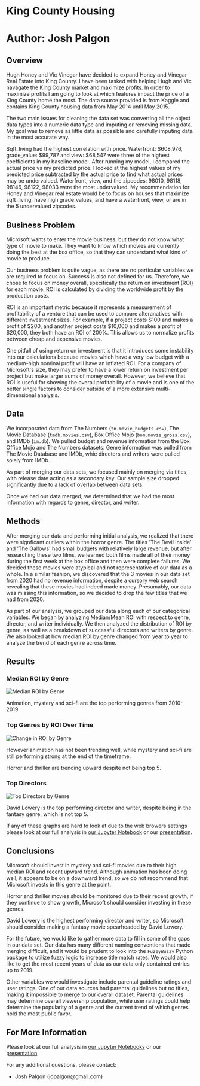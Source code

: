 # King County Housing

# **Author**: Josh Palgon

## Overview

Hugh Honey and Vic Vinegar have decided to expand Honey and Vinegar Real Estate into King County. I have been tasked with helping Hugh and Vic navagate the King County market and maximize profits. In order to maximize profits I am going to look at which features impact the price of a King County home the most. The data source provided is from Kaggle and contains King County housing data from May 2014 until May 2015.

The two main issues for cleaning the data set was converting all the object data types into a numeric data type and imputing or removing missing data. My goal was to remove as little data as possible and carefully imputing data in the most accurate way.

Sqft_living had the highest correlation with price. Waterfront: $608,976, grade_value: $99,787 and view: $68,547 were three of the highest coefficients in my baseline model. After running my model, I compared the actual price vs my predicted price. I looked at the highest values of my predicted price subtracted by the actual price to find what actual prices may be undervalued. Waterfront, view, and the zipcodes: 98010, 98118, 98146, 98122, 98033 were the most undervalued. My recommendation for Honey and Vinegar real estate would be to focus on houses that maximize sqft_living, have high grade_values, and have a waterfront, view, or are in the 5 undervalued zipcodes.

## Business Problem

Microsoft wants to enter the movie business, but they do not know what type of movie to make. They want to know which movies are currently doing the best at the box office, so that they can understand what kind of movie to produce.

Our business problem is quite vague, as there are no particular variables we are required to focus on. Success is also not defined for us. Therefore, we chose to focus on money overall, specifically the return on investment (ROI) for each movie. ROI is calculated by dividing the worldwide profit by the production costs.

ROI is an important metric because it represents a measurement of profitability of a venture that can be used to compare alteranatives with different investment sizes. For example, if a project costs $100 and makes a profit of $200, and another project costs $10,000 and makes a profit of $20,000, they both have an ROI of 200%. This allows us to normalize profits between cheap and expensive movies.

One pitfall of using return on investment is that it introduces some instability into our calculations because movies which have a very low budget with a medium-high nominal profit will have an inflated ROI. For a company of Microsoft's size, they may prefer to have a lower return on investment per project but make larger sums of money overall. However, we believe that ROI is useful for showing the overall profitability of a movie and is one of the better single factors to consider outside of a more extensive multi-dimensional analysis.


## Data

We incorporated data from The Numbers (`tn.movie_budgets.csv`), The Movie Database (`tmdb.movies.csv`), Box Office Mojo (`bom.movie_gross.csv`), and IMDb (`im.db`). We pulled budget and revenue information from the Box Office Mojo and The Numbers datasets. Genre information was pulled from The Movie Database and IMDb, whie directors and writers were pulled solely from IMDb.

As part of merging our data sets, we focused mainly on merging via titles, with release date acting as a secondary key. Our sample size dropped significantly due to a lack of overlap between data sets.

Once we had our data merged, we determined that we had the most information with regards to genre, director, and writer.


## Methods

After merging our data and performing initial analysis, we realized that there were signficant outliers within the horror genre. The titles 'The Devil Inside' and 'The Gallows' had small budgets with relatively large revenue, but after researching these two films, we learned both films made all of their money during the first week at the box office and then were complete failures. We decided these movies were atypical and not representative of our data as a whole. In a similar fashion, we discovered that the 3 movies in our data set from 2020 had no revenue information, despite a cursory web search revealing that these movies had indeed made money. Presumably, our data was missing this information, so we decided to drop the few titles that we had from 2020.

As part of our analysis, we grouped our data along each of our categorical variables. We began by analyzing Median/Mean ROI with respect to genre, director, and writer individually. We then analyzed the distribution of ROI by genre, as well as a breakdown of successful directors and writers by genre. We also looked at how median ROI by genre changed from year to year to analyze the trend of each genre across time.


## Results

### Median ROI by Genre
![Median ROI by Genre](./images/median_roi_by_genre.png)

Animation, mystery and sci-fi are the top performing genres from 2010-2019.

### Top Genres by ROI Over Time
![Change in ROI by Genre](./images/change_in_roi_by_genre.png)

However animation has not been trending well, while mystery and sci-fi are still performing strong at the end of the timeframe. 

Horror and thriller are trending upward despite not being top 5. 

### Top Directors
![Top Directors by Genre](./images/top_directors_by_genre.png)

David Lowery is the top performing director and writer, despite being in the fantasy genre, which is not top 5.


If any of these graphs are hard to look at due to the web browers settings please look at our full analysis in [our Jupyter Notebook](./notebooks) or our [presentation](./Movie_Presentation.pdf).

## Conclusions

Microsoft should invest in mystery and sci-fi movies due to their high median ROI and recent upward trend. Although animation has been doing well, it appears to be on a downward trend, so we do not recommend that Microsoft invests in this genre at the point.

Horror and thriller movies should be monitored due to their recent growth, if they continue to show growth, Microsoft should consider investing in these genres.

David Lowery is the highest performing director and writer, so Microsoft should consider making a fantasy movie spearheaded by David Lowery.

For the future, we would like to gather more data to fill in some of the gaps in our data set. Our data has many different naming conventions that made merging difficult, and it would be prudent to look into the `FuzzyWuzzy` Python package to utilize fuzzy logic to increase title match rates. We would also like to get the most recent years of data as our data only contained entries up to 2019.

Other variables we would investigate include parental guideline ratings and user ratings. One of our data sources had parental guidelines but no titles, making it impossible to merge to our overall dataset. Parental guidelines may determine overall viewership population, while user ratings could help determine the popularity of a genre and the current trend of which genres hold the most public favor.


## For More Information

Please look at our full analysis in [our Jupyter Notebooks](./notebooks) or our [presentation](./Movie_Presentation.pdf).

For any additional questions, please contact:

<ul>
    <li>Josh Palgon (jopalgon@gmail.com)</li>
